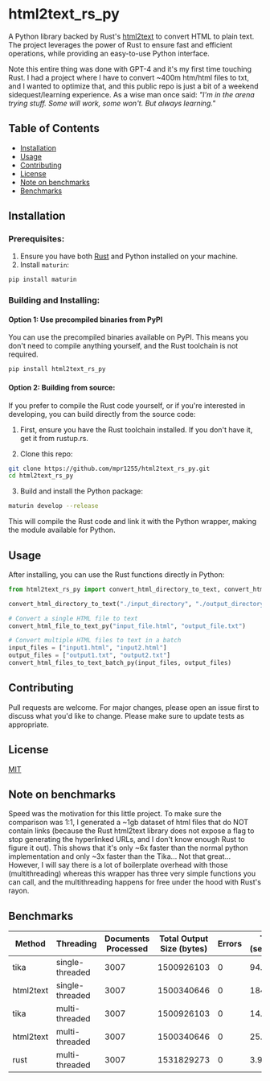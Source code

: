 # html2text_rs_py
A Python library backed by Rust's [html2text](https://docs.rs/html2text) to convert HTML to plain text. The project leverages the power of Rust to ensure fast and efficient operations, while providing an easy-to-use Python interface.

Note this entire thing was done with GPT-4 and it's my first time touching Rust. I had a project where I have to convert ~400m htm/html files to txt, and I wanted to optimize that, and this public repo is just a bit of a weekend sidequest/learning experience. As a wise man once said: *"I'm in the arena trying stuff. Some will work, some won't. But always learning."*

## Table of Contents
- [Installation](#installation)
- [Usage](#usage)
- [Contributing](#contributing)
- [License](#license)
- [Note on benchmarks](#Note-on-benchmarks)
- [Benchmarks](#Benchmarks)

## Installation

### Prerequisites:
1. Ensure you have both [Rust](https://www.rust-lang.org/tools/install) and Python installed on your machine.
2. Install `maturin`:

```bash
pip install maturin
```

### Building and Installing:

#### Option 1: Use precompiled binaries from PyPI
You can use the precompiled binaries available on PyPI. This means you don't need to compile anything yourself, and the Rust toolchain is not required.

```bash
pip install html2text_rs_py
```

#### Option 2: Building from source:
If you prefer to compile the Rust code yourself, or if you're interested in developing, you can build directly from the source code:

1. First, ensure you have the Rust toolchain installed. If you don't have it, get it from rustup.rs.

2. Clone this repo:

```bash
git clone https://github.com/mpr1255/html2text_rs_py.git
cd html2text_rs_py
```

3. Build and install the Python package:

```bash
maturin develop --release
```

This will compile the Rust code and link it with the Python wrapper, making the module available for Python.

## Usage

After installing, you can use the Rust functions directly in Python:

```python
from html2text_rs_py import convert_html_directory_to_text, convert_html_file_to_text_py, convert_html_files_to_text_batch_py

convert_html_directory_to_text("./input_directory", "./output_directory")

# Convert a single HTML file to text
convert_html_file_to_text_py("input_file.html", "output_file.txt")

# Convert multiple HTML files to text in a batch
input_files = ["input1.html", "input2.html"]
output_files = ["output1.txt", "output2.txt"]
convert_html_files_to_text_batch_py(input_files, output_files)
```

## Contributing

Pull requests are welcome. For major changes, please open an issue first to discuss what you'd like to change. Please make sure to update tests as appropriate.

## License
[MIT](https://choosealicense.com/licenses/mit)

## Note on benchmarks

Speed was the motivation for this little project. To make sure the comparison was 1:1, I generated a ~1gb dataset of html files that do NOT contain links  (because the Rust html2text library does not expose a flag to stop generating the hyperlinked URLs, and I don't know enough Rust to figure it out). This shows that it's only ~6x faster than the normal python implementation and only ~3x faster than the Tika... Not that great... However, I will say there is a lot of boilerplate overhead with those (multithreading) whereas this wrapper has three very simple functions you can call, and the multithreading happens for free under the hood with Rust's rayon.

## Benchmarks

| Method | Threading | Documents Processed | Total Output Size (bytes) | Errors | Time (seconds) |
| --- | --- | --- | --- | --- | --- |
| tika | single-threaded | 3007 | 1500926103 | 0 | 94.76 |
| html2text | single-threaded | 3007 | 1500340646 | 0 | 184.90 |
| tika | multi-threaded | 3007 | 1500926103 | 0 | 14.29 |
| html2text | multi-threaded | 3007 | 1500340646 | 0 | 25.65 |
| rust | multi-threaded | 3007 | 1531829273 | 0 | 3.92 |
